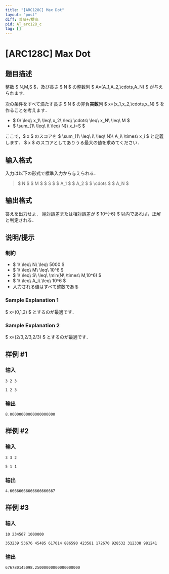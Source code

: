 ```yaml
---
title: "[ARC128C] Max Dot"
layout: "post"
diff: 普及+/提高
pid: AT_arc128_c
tag: []
---
```


# [ARC128C] Max Dot

## 题目描述

[problemUrl]: https://atcoder.jp/contests/arc128/tasks/arc128_c

整数 $ N,M,S $，及び長さ $ N $ の整数列 $ A=(A_1,A_2,\cdots,A_N) $ が与えられます．

次の条件をすべて満たす長さ $ N $ の非負**実数**列 $ x=(x_1,x_2,\cdots,x_N) $ を作ることを考えます．

- $ 0\ \leq\ x_1\ \leq\ x_2\ \leq\ \cdots\ \leq\ x_N\ \leq\ M $
- $ \sum_{1\ \leq\ i\ \leq\ N}\ x_i=S $

ここで，$ x $ のスコアを $ \sum_{1\ \leq\ i\ \leq\ N}\ A_i\ \times\ x_i $ と定義します． $ x $ のスコアとしてありうる最大の値を求めてください．

## 输入格式

入力は以下の形式で標準入力から与えられる．

> $ N $ $ M $ $ S $ $ A_1 $ $ A_2 $ $ \cdots $ $ A_N $

## 输出格式

答えを出力せよ． 絶対誤差または相対誤差が $ 10^{-6} $ 以内であれば，正解と判定される．

## 说明/提示

### 制約

- $ 1\ \leq\ N\ \leq\ 5000 $
- $ 1\ \leq\ M\ \leq\ 10^6 $
- $ 1\ \leq\ S\ \leq\ \min(N\ \times\ M,10^6) $
- $ 1\ \leq\ A_i\ \leq\ 10^6 $
- 入力される値はすべて整数である

### Sample Explanation 1

$ x=(0,1,2) $ とするのが最適です．

### Sample Explanation 2

$ x=(2/3,2/3,2/3) $ とするのが最適です．

## 样例 #1

### 输入

```
3 2 3
1 2 3
```

### 输出

```
8.00000000000000000000
```

## 样例 #2

### 输入

```
3 3 2
5 1 1
```

### 输出

```
4.66666666666666666667
```

## 样例 #3

### 输入

```
10 234567 1000000
353239 53676 45485 617014 886590 423581 172670 928532 312338 981241
```

### 输出

```
676780145098.25000000000000000000
```

